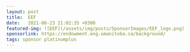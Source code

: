 ```yaml
---
layout: post
title:  EEF
date:   2021-06-23 21:02:35 +0300
featured-img: ![EEF](/assets/img/posts/SponsorImages/EEF_logo.png)
sponsorlink: https://endowment.eng.umanitoba.ca/background/
tags: sponsor platinumplus
---
```

